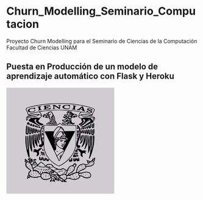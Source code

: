 # Churn_Modelling_Seminario_Computacion
Proyecto Churn Modelling para el Seminario de Ciencias de la Computación Facultad de Ciencias UNAM


## Puesta en Producción de un modelo de aprendizaje automático con Flask y Heroku


![Portada](images/ciencias.PNG)